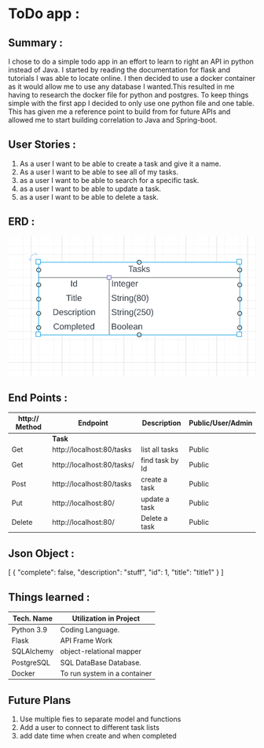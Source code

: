 # ToDo app :

## Summary :
I chose to do a simple todo app in an effort to learn to right an API in python instead of Java.
I started by reading the documentation for flask and tutorials I was able to locate online. I then decided to use a docker container as it would allow me to use any database I wanted.This resulted in me having to research the docker file for python and postgres. To keep things simple with the first app I decided to only use one python file and one table. This has given me a reference point to build from for future APIs and allowed me to start building correlation to Java and Spring-boot.  

## User Stories :

1. As a user I want to be able to create a task and give it a name.
2. As a user I want to be able to see all of my tasks.
3. as a user I want to be able to search for a specific task.
4. as a user I want to be able to update a task.
5. as a user I want to be able to delete a task.

## ERD :
![img.png](img.png)


## End Points :
| http:// Method| Endpoint| Description| Public/User/Admin
|--|--|--|--|
||**Task**
|Get | http://localhost:80/tasks | list all tasks | Public
|Get | http://localhost:80/tasks/<id> | find task by Id | Public
|Post | http://localhost:80/tasks | create a task | Public
|Put | http://localhost:80/<id> | update a task | Public
|Delete | http://localhost:80/<id> | Delete a task | Public

## Json Object :

[
    {
        "complete": false,
        "description": "stuff",
        "id": 1,
        "title": "title1"
    }
]

## Things learned :

| Tech. Name      | Utilization in Project       |
|-----------------|------------------------------|
| Python 3.9      | Coding Language.             |
| Flask           | API Frame  Work              |
| SQLAlchemy      | object-relational mapper     |
| PostgreSQL      | SQL DataBase Database.       |
| Docker          | To run system in a container |


## Future Plans
1. Use multiple fies to separate model and functions
2. Add a user to connect to different task lists
3. add date time when create and when completed

